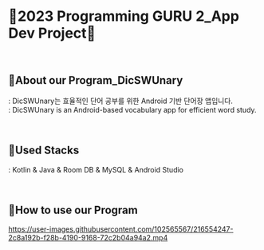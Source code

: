 # 📜2023 Programming GURU 2_App Dev Project📜

<br><h2>🌈About our Program_DicSWUnary</h2>
: DicSWUnary는 효율적인 단어 공부를 위한 Android 기반 단어장 앱입니다.<br>
: DicSWUnary is an Android-based vocabulary app for efficient word study.

<br><h2>🌈Used Stacks</h2>
: Kotlin & Java & Room DB & MySQL & Android Studio



<br><h2>🌈How to use our Program</h2>

https://user-images.githubusercontent.com/102565567/216554247-2c8a192b-f28b-4190-9168-72c2b04a94a2.mp4





